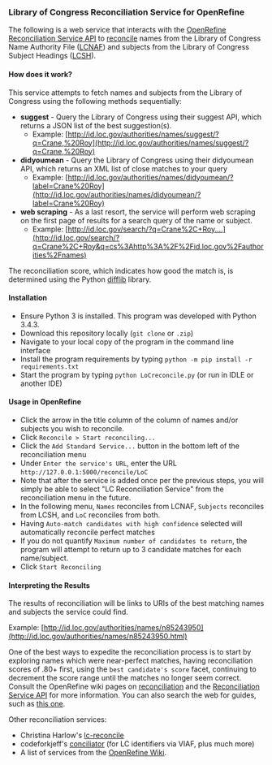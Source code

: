 ### Library of Congress Reconciliation Service for OpenRefine

The following is a web service that interacts with the [OpenRefine Reconciliation Service API](https://github.com/OpenRefine/OpenRefine/wiki/Reconciliation-Service-API)
to [reconcile](https://github.com/OpenRefine/OpenRefine/wiki/Reconciliation) names from the Library of Congress Name Authority File ([LCNAF](http://id.loc.gov/authorities/names.html)) and
subjects from the Library of Congress Subject Headings ([LCSH](http://id.loc.gov/authorities/subjects.html)).

#### How does it work?

This service attempts to fetch names and subjects from the Library of Congress using the following methods sequentially:

* **suggest** - Query the Library of Congress using their suggest API, which returns a JSON list of the best suggestion(s). 
  * Example: [http://id.loc.gov/authorities/names/suggest/?q=Crane,%20Roy](http://id.loc.gov/authorities/names/suggest/?q=Crane,%20Roy)
* **didyoumean** - Query the Library of Congress using their didyoumean API, which returns an XML list of close matches to your query
  * Example: [http://id.loc.gov/authorities/names/didyoumean/?label=Crane%20Roy](http://id.loc.gov/authorities/names/didyoumean/?label=Crane%20Roy)
* **web scraping** - As a last resort, the service will perform web scraping on the first page of results for a search query of the 
name or subject. 
  * Example: [http://id.loc.gov/search/?q=Crane%2C+Roy....](http://id.loc.gov/search/?q=Crane%2C+Roy&q=cs%3Ahttp%3A%2F%2Fid.loc.gov%2Fauthorities%2Fnames)
    
The reconciliation score, which indicates how good the match is, is determined using the Python [difflib](https://docs.python.org/3/library/difflib.html) library.


#### Installation

* Ensure Python 3 is installed. This program was developed with Python 3.4.3.
* Download this repository locally (`git clone` or `.zip`)
* Navigate to your local copy of the program in the command line interface
* Install the program requirements by typing `python -m pip install -r requirements.txt`
* Start the program by typing `python LoCreconcile.py` (or run in IDLE or another IDE)

#### Usage in OpenRefine

* Click the arrow in the title column of the column of names and/or subjects you wish to reconcile.
* Click `Reconcile > Start reconciling...`
* Click the `Add Standard Service...` button in the bottom left of the reconciliation menu
* Under `Enter the service's URL`, enter the URL `http://127.0.0.1:5000/reconcile/LoC`
* Note that after the service is added once per the previous steps, you will simply be able to select "LC Reconciliation Service" from the reconciliation menu in the future.
* In the following menu, `Names` reconciles from LCNAF, `Subjects` reconciles from LCSH, and `LoC` reconciles from both.
* Having `Auto-match candidates with high confidence` selected will automatically reconcile perfect matches
* If you do not quantify `Maximum number of candidates to return`, the program will attempt to return up to 3 candidate matches
for each name/subject. 
* Click `Start Reconciling`

#### Interpreting the Results

The results of reconciliation will be links to URIs of the best matching names and subjects the service could find.

Example: [http://id.loc.gov/authorities/names/n85243950](http://id.loc.gov/authorities/names/n85243950.html)

One of the best ways to expedite the reconciliation process is to start by exploring names which were near-perfect matches, having 
reconciliation scores of .80+ first, using the `best candidate's score` facet, continuing to decrement the score range until the matches no longer seem 
correct. Consult the OpenRefine wiki pages on [reconciliation](https://github.com/OpenRefine/OpenRefine/wiki/Reconciliation)
 and the [Reconciliation Service API](https://github.com/OpenRefine/OpenRefine/wiki/Reconciliation-Service-API) for more information. You can also search the web for guides, 
 such as [this one](http://freeyourmetadata.org/reconciliation/). 

Other reconciliation services:
  * Christina Harlow's [lc-reconcile](https://github.com/cmh2166/lc-reconcile)
  * codeforkjeff's [conciliator](https://github.com/codeforkjeff/conciliator) (for LC identifiers via VIAF, plus much more)
  * A list of services from the [OpenRefine Wiki](https://github.com/OpenRefine/OpenRefine/wiki/Reconciliation-Service-API#examples).

 
